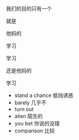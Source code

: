 我们的目的只有一个

就是

他妈的

学习

学习

还是他妈的

学习

* stand a chance   抵挡诱惑
* barely   几乎不
* turn out
* alien   陌生的
* you bet   你说的没错
* comparison   比较

